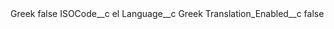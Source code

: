 <?xml version="1.0" encoding="UTF-8"?>
<CustomMetadata xmlns="http://soap.sforce.com/2006/04/metadata" xmlns:xsi="http://www.w3.org/2001/XMLSchema-instance" xmlns:xsd="http://www.w3.org/2001/XMLSchema">
    <label>Greek</label>
    <protected>false</protected>
    <values>
        <field>ISOCode__c</field>
        <value xsi:type="xsd:string">el</value>
    </values>
    <values>
        <field>Language__c</field>
        <value xsi:type="xsd:string">Greek</value>
    </values>
    <values>
        <field>Translation_Enabled__c</field>
        <value xsi:type="xsd:boolean">false</value>
    </values>
</CustomMetadata>
